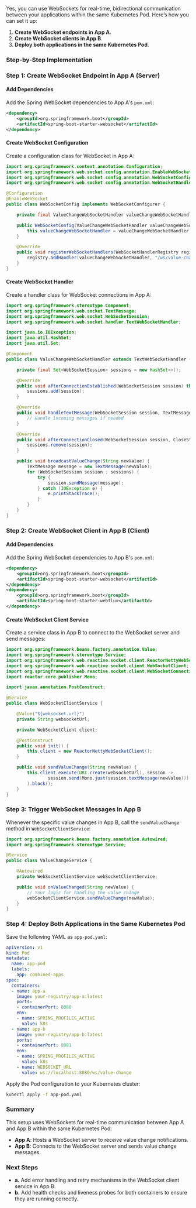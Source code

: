 Yes, you can use WebSockets for real-time, bidirectional communication between your applications within the same Kubernetes Pod. Here’s how you can set it up:

1. **Create WebSocket endpoints in App A**.
2. **Create WebSocket clients in App B**.
3. **Deploy both applications in the same Kubernetes Pod**.

### Step-by-Step Implementation

### Step 1: Create WebSocket Endpoint in App A (Server)

#### Add Dependencies

Add the Spring WebSocket dependencies to App A's `pom.xml`:

```xml
<dependency>
    <groupId>org.springframework.boot</groupId>
    <artifactId>spring-boot-starter-websocket</artifactId>
</dependency>
```

#### Create WebSocket Configuration

Create a configuration class for WebSocket in App A:

```java
import org.springframework.context.annotation.Configuration;
import org.springframework.web.socket.config.annotation.EnableWebSocket;
import org.springframework.web.socket.config.annotation.WebSocketConfigurer;
import org.springframework.web.socket.config.annotation.WebSocketHandlerRegistry;

@Configuration
@EnableWebSocket
public class WebSocketConfig implements WebSocketConfigurer {

    private final ValueChangeWebSocketHandler valueChangeWebSocketHandler;

    public WebSocketConfig(ValueChangeWebSocketHandler valueChangeWebSocketHandler) {
        this.valueChangeWebSocketHandler = valueChangeWebSocketHandler;
    }

    @Override
    public void registerWebSocketHandlers(WebSocketHandlerRegistry registry) {
        registry.addHandler(valueChangeWebSocketHandler, "/ws/value-change").setAllowedOrigins("*");
    }
}
```

#### Create WebSocket Handler

Create a handler class for WebSocket connections in App A:

```java
import org.springframework.stereotype.Component;
import org.springframework.web.socket.TextMessage;
import org.springframework.web.socket.WebSocketSession;
import org.springframework.web.socket.handler.TextWebSocketHandler;

import java.io.IOException;
import java.util.HashSet;
import java.util.Set;

@Component
public class ValueChangeWebSocketHandler extends TextWebSocketHandler {

    private final Set<WebSocketSession> sessions = new HashSet<>();

    @Override
    public void afterConnectionEstablished(WebSocketSession session) throws Exception {
        sessions.add(session);
    }

    @Override
    public void handleTextMessage(WebSocketSession session, TextMessage message) throws Exception {
        // Handle incoming messages if needed
    }

    @Override
    public void afterConnectionClosed(WebSocketSession session, CloseStatus status) throws Exception {
        sessions.remove(session);
    }

    public void broadcastValueChange(String newValue) {
        TextMessage message = new TextMessage(newValue);
        for (WebSocketSession session : sessions) {
            try {
                session.sendMessage(message);
            } catch (IOException e) {
                e.printStackTrace();
            }
        }
    }
}
```

### Step 2: Create WebSocket Client in App B (Client)

#### Add Dependencies

Add the Spring WebSocket dependencies to App B's `pom.xml`:

```xml
<dependency>
    <groupId>org.springframework.boot</groupId>
    <artifactId>spring-boot-starter-websocket</artifactId>
</dependency>
<dependency>
    <groupId>org.springframework.boot</groupId>
    <artifactId>spring-boot-starter-webflux</artifactId>
</dependency>
```

#### Create WebSocket Client Service

Create a service class in App B to connect to the WebSocket server and send messages:

```java
import org.springframework.beans.factory.annotation.Value;
import org.springframework.stereotype.Service;
import org.springframework.web.reactive.socket.client.ReactorNettyWebSocketClient;
import org.springframework.web.reactive.socket.client.WebSocketClient;
import org.springframework.web.reactive.socket.client.WebSocketConnection;
import reactor.core.publisher.Mono;

import javax.annotation.PostConstruct;

@Service
public class WebSocketClientService {

    @Value("${websocket.url}")
    private String websocketUrl;

    private WebSocketClient client;

    @PostConstruct
    public void init() {
        this.client = new ReactorNettyWebSocketClient();
    }

    public void sendValueChange(String newValue) {
        this.client.execute(URI.create(websocketUrl), session ->
                session.send(Mono.just(session.textMessage(newValue)))
        ).block();
    }
}
```

### Step 3: Trigger WebSocket Messages in App B

Whenever the specific value changes in App B, call the `sendValueChange` method in `WebSocketClientService`:

```java
import org.springframework.beans.factory.annotation.Autowired;
import org.springframework.stereotype.Service;

@Service
public class ValueChangeService {

    @Autowired
    private WebSocketClientService webSocketClientService;

    public void onValueChanged(String newValue) {
        // Your logic for handling the value change
        webSocketClientService.sendValueChange(newValue);
    }
}
```

### Step 4: Deploy Both Applications in the Same Kubernetes Pod

Save the following YAML as `app-pod.yaml`:

```yaml
apiVersion: v1
kind: Pod
metadata:
  name: app-pod
  labels:
    app: combined-apps
spec:
  containers:
  - name: app-a
    image: your-registry/app-a:latest
    ports:
    - containerPort: 8080
    env:
    - name: SPRING_PROFILES_ACTIVE
      value: k8s
  - name: app-b
    image: your-registry/app-b:latest
    ports:
    - containerPort: 8081
    env:
    - name: SPRING_PROFILES_ACTIVE
      value: k8s
    - name: WEBSOCKET_URL
      value: ws://localhost:8080/ws/value-change
```

Apply the Pod configuration to your Kubernetes cluster:

```sh
kubectl apply -f app-pod.yaml
```

### Summary

This setup uses WebSockets for real-time communication between App A and App B within the same Kubernetes Pod:
- **App A**: Hosts a WebSocket server to receive value change notifications.
- **App B**: Connects to the WebSocket server and sends value change messages.

### Next Steps

- **a.** Add error handling and retry mechanisms in the WebSocket client service in App B.
- **b.** Add health checks and liveness probes for both containers to ensure they are running correctly.
